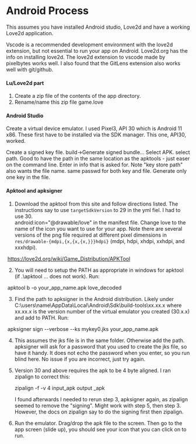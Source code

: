 # Android Process 

This assumes you have installed Android studio, Love2d and have a working Love2d application.      

Vscode is a recommended development environment with the love2d extension, but not essential to run your app on Android.  Love2d.org has the info on installing love2d.  The love2d extension to vscode made by pixelbytes works well.  I also found that the GitLens  extension also works well with git/github.

#### Lu/Love2d part

1. Create a zip file of the contents of the app directory.
2. Rename/name this zip file game.love

#### Android Studio

Create a virtual device emulator.  I used Pixel3, API 30 which is Android 11 x86.  These first have to be installed via the SDK manager.  This one, API30, worked. 

Create a signed key file.  build->Generate signed bundle...  Select APK.  select path.  Good to have the path in the same location as the apktools - just easer on the command line.  Enter in info that is asked for.  Note "key store path" also wants the file name.  same passwd for both key and file.  Generate only one key in the file.

#### Apktool and apksigner

1. Download the apktool from this site and follow directions listed.  The instructions say to use `targetSdkVersion` to 29 in the yml fiel.   I had to use 30.  
   android:icon="@drawable/love" in the manifest file.  Change love to the name of the icon you want to use for your app.  Note there are several versions of the png file required at different pixel dimensions in `res/drawable-{mdpi,{x,{x,{x,}}}hdpi}` (mdpi, hdpi, xhdpi, xxhdpi, and xxxhdpi). 

​		https://love2d.org/wiki/Game_Distribution/APKTool

2. You will need to setup the PATH as appropriate in windows for apktool (if .\apktool ... does not work).  Run:

​		apktool b -o your_app_name.apk love_decoded

3. Find the path to apksigner in the Android distribution.  Likely under C:\users\name\AppData\Local\Android\Sdk\build-tools\xx.xx.x where xx.xx.x is the version number of the virtual emulator you created (30.x.x) and add to PATH.  Run:

​		apksigner sign --verbose --ks mykey0.jks your_app_name.apk

4. This assumes the jks file is in the same folder.  Otherwise add the path.  apksigner will ask for a password that you used to create the jks file, so have it handy.  It does not echo the password when you enter, so you run blind here.  No issue if you are incorrect, just try again.

5. Version 30 and above requires the apk to be 4 byte aligned.  I ran zipalign to correct this:

   zipalign -f -v 4 input_apk output _apk

   I found afterwards I needed to rerun step 3, apksigner again,  as zipalign seemed to remove the "signing".  Might work with step 5, then step 3.  However, the docs on zipalign say to do the signing first then zipalign.  

6. Run the emulator.  Drag/drop the apk file to the screen.   Then go to the app screen (slide up), you should see your icon that you can click on to run.